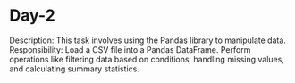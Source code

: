 # Day-2

Description:
This task involves using the Pandas
library to manipulate data.
Responsibility:
Load a CSV file into a Pandas
DataFrame. Perform operations like
filtering data based on conditions, handling
missing values, and calculating summary
statistics.
